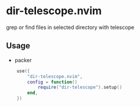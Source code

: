 # dir-telescope.nvim

grep or find files in selected directory with telescope

## Usage

- packer
```lua
	use({
		"dir-telescope.nvim",
		config = function()
			require("dir-telescope").setup()
		end,
	})

```
